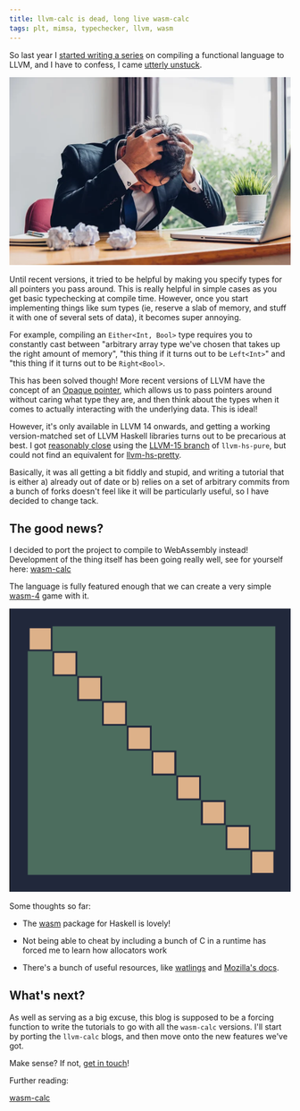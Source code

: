```yaml
---
title: llvm-calc is dead, long live wasm-calc 
tags: plt, mimsa, typechecker, llvm, wasm 
---
```


So last year I [started writing a
series](/tags/llvm.html) on compiling a functional language to
LLVM, and I have to confess, I came [utterly unstuck](https://github.com/danieljharvey/llvm-calc/pull/2).

![Failure](/images/failure.webp "Failure") 

Until recent versions, it tried to be helpful by making you specify types
for all pointers you pass around. This is really helpful in simple cases as you
get basic typechecking at compile time. However, once you start implementing things like sum types (ie, reserve a slab of memory, and stuff it with one of several sets of data), it becomes super annoying.

For example, compiling an `Either<Int, Bool>` type requires you to constantly cast between "arbitrary array type we've chosen
that takes up the right amount of memory", "this thing if it turns out
to be `Left<Int>`" and "this thing if it turns out to be `Right<Bool>`.

This has been solved though! More recent versions of LLVM have the concept of an [Opaque
pointer](https://llvm.org/docs/OpaquePointers.html), which allows us to pass
pointers around without caring what type they are, and then think about the
types when it comes to actually interacting with the underlying data. This is
ideal!

However, it's only available in LLVM 14 onwards, and getting a working
version-matched set
of LLVM Haskell libraries turns out to be precarious at best. I got [reasonably
close](https://github.com/danieljharvey/llvm-calc/tree/djh/llvm-15) using
the [LLVM-15 branch](https://github.com/llvm-hs/llvm-hs/tree/llvm-15) of `llvm-hs-pure`, but could not find an equivalent for [llvm-hs-pretty](https://github.com/llvm-hs/llvm-hs-pretty).

Basically, it was all getting a bit fiddly and stupid, and writing a tutorial that is either a) already out of date or b) relies on a set of arbitrary commits from a
bunch of forks doesn't feel like it will be particularly useful, so I have decided to change tack.

## The good news?

I decided to port the project to compile to WebAssembly instead! Development of
the thing itself has been going really well, see for yourself here: [wasm-calc](https://github.com/danieljharvey/wasm-calc)

The language is fully featured enough that we can create a very simple
[wasm-4](https://wasm4.org/)
game with it.

![Some sort of graphics created from our language](/images/wasm-4.png "Some sort of graphics created from our language")

Some thoughts so far:

- The [wasm](https://hackage.haskell.org/package/wasm) package for Haskell is lovely!

- Not being able to cheat by including a bunch of C in a runtime has forced me to learn how allocators work 

- There's a bunch of useful resources, like
      [watlings](https://github.com/EmNudge/watlings) and [Mozilla's
      docs](https://developer.mozilla.org/en-US/docs/WebAssembly/Understanding_the_text_format).

## What's next?

As well as serving as a big excuse, this blog is supposed to be a forcing
function to write the tutorials to go with all the `wasm-calc` versions. I'll
start by porting the `llvm-calc` blogs, and then move onto the new features
we've got.

Make sense? If not, [get in touch](/contact.html)!

Further reading:

[wasm-calc](https://github.com/danieljharvey/wasm-calc)
